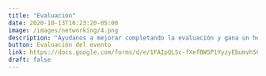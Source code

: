 ```yaml
---
title: "Evaluación"
date: 2020-10-13T16:23:20-05:00
image: /images/networking/4.png
description: "Áyudanos a mejorar completando la evaluación y gana un headset BOSE."
button: Evaluación del evento
link: https://docs.google.com/forms/d/e/1FAIpQLSc-fXefBWSP1YyzyEbumvhSCTOAzfxMbPMxRSo7qDZt9W5OKQ/viewform
draft: false
---
```


